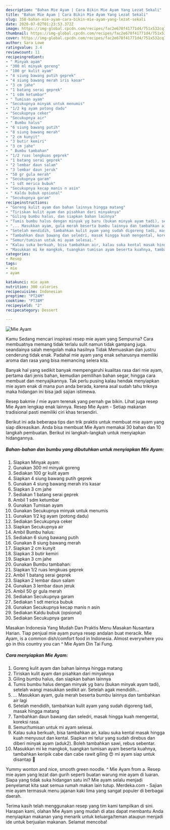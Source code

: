```yaml
---
description: "Bahan Mie Ayam | Cara Bikin Mie Ayam Yang Lezat Sekali"
title: "Bahan Mie Ayam | Cara Bikin Mie Ayam Yang Lezat Sekali"
slug: 358-bahan-mie-ayam-cara-bikin-mie-ayam-yang-lezat-sekali
date: 2020-07-02T01:23:53.372Z
image: https://img-global.cpcdn.com/recipes/fac2e678f41771d4/751x532cq70/mie-ayam-foto-resep-utama.jpg
thumbnail: https://img-global.cpcdn.com/recipes/fac2e678f41771d4/751x532cq70/mie-ayam-foto-resep-utama.jpg
cover: https://img-global.cpcdn.com/recipes/fac2e678f41771d4/751x532cq70/mie-ayam-foto-resep-utama.jpg
author: Sara Lowe
ratingvalue: 3.4
reviewcount: 11
recipeingredient:
- " Minyak ayam"
- "300 ml minyak goreng"
- "100 gr kulit ayam"
- "4 siung bawang putih geprek"
- "4 siung bawang merah iris kasar"
- "3 cm jahe"
- "1 batang serai geprek"
- "1 sdm ketumbar"
- " Tumisan ayam"
- "Secukupnya minyak untuk menumis"
- "1/2 kg ayam potong dadu"
- "Secukupnya ceker"
- "Secukupnya air"
- " Bumbu halus"
- "6 siung bawang putih"
- "8 siung bawang merah"
- "2 cm kunyit"
- "3 butir kemiri"
- "3 cm jahe"
- " Bumbu tambahan"
- "1/2 ruas lengkuas geprek"
- "1 batang serai geprek"
- "2 lembar daun salam"
- "3 lembar daun jeruk"
- "50 gr gula merah"
- "Secukupnya garam"
- "1 sdt merica bubuk"
- "Secukupnya kecap manis n asin"
- " Kaldu bubuk opsional"
- "Secukupnya garam"
recipeinstructions:
- "Goreng kulit ayam dan bahan lainnya hingga matang"
- "Tiriskan kulit ayam dan pisahkan dari minyaknya"
- "Giling bumbu halus, dan siapkan bahan lainnya"
- "Tumis bumbu halus dengan minyak yg baru (bukan minyak ayam tadi), setelah wangi masukkan sedikit air. Setelah agak mendidih..."
- "... Masukkan ayam, gula merah beserta bumbu lainnya dan tambahkan air lagi"
- "Setelah mendidih, tambahkan kulit ayam yang sudah digoreng tadi, masak hingga matang"
- "Tambahkan daun bawang dan seledri, masak hingga kuah mengental, koreksi rasa."
- "Semur/tumisan untuk mi ayam selesai."
- "Kalau suka berkuah, bisa tambahkan air, kalau suka kental masak hingga kuah menyusut dan kental. Siapkan mi telur yang sudah direbus dan diberi minyak ayam (aduk2). Boleh tambahkan sawi, rebus sebentar."
- "Masukkan mi ke mangkok, tuangkan tumisan ayam beserta kuahnya, tambahkan keripik cabe dan cabe rawit giling 😍 mi ayam siap untuk disantap 🍝"
categories:
- Resep
tags:
- mie
- ayam

katakunci: mie ayam 
nutrition: 300 calories
recipecuisine: Indonesian
preptime: "PT24M"
cooktime: "PT38M"
recipeyield: "2"
recipecategory: Dessert

---
```



![Mie Ayam](https://img-global.cpcdn.com/recipes/fac2e678f41771d4/751x532cq70/mie-ayam-foto-resep-utama.jpg)

Kamu Sedang mencari inspirasi resep mie ayam yang Sempurna? Cara membuatnya memang tidak terlalu sulit namun tidak gampang juga. seandainya salah mengolah maka hasilnya Tidak Memuaskan dan justru cenderung tidak enak. Padahal mie ayam yang enak seharusnya memiliki aroma dan rasa yang bisa memancing selera kita.

Banyak hal yang sedikit banyak mempengaruhi kualitas rasa dari mie ayam, pertama dari jenis bahan, kemudian pemilihan bahan segar, hingga cara membuat dan menyajikannya. Tak perlu pusing kalau hendak menyiapkan mie ayam enak di mana pun anda berada, karena asal sudah tahu triknya maka hidangan ini bisa jadi sajian istimewa.

Resep bakmie / mie ayam terenak yang pernah gw bikin. Lihat juga resep Mie Ayam lengkap enak lainnya. Resep Mie Ayam - Setiap makanan tradisional pasti memiliki ciri khas tersendiri.


Berikut ini ada beberapa tips dan trik praktis untuk membuat mie ayam yang siap dikreasikan. Anda bisa membuat Mie Ayam memakai 30 bahan dan 10 langkah pembuatan. Berikut ini langkah-langkah untuk menyiapkan hidangannya.

<!--inarticleads1-->

##### Bahan-bahan dan bumbu yang dibutuhkan untuk menyiapkan Mie Ayam:

1. Siapkan  Minyak ayam:
1. Gunakan 300 ml minyak goreng
1. Sediakan 100 gr kulit ayam
1. Siapkan 4 siung bawang putih geprek
1. Gunakan 4 siung bawang merah iris kasar
1. Siapkan 3 cm jahe
1. Sediakan 1 batang serai geprek
1. Ambil 1 sdm ketumbar
1. Gunakan  Tumisan ayam
1. Gunakan Secukupnya minyak untuk menumis
1. Gunakan 1/2 kg ayam (potong dadu)
1. Sediakan Secukupnya ceker
1. Siapkan Secukupnya air
1. Ambil  Bumbu halus:
1. Sediakan 6 siung bawang putih
1. Gunakan 8 siung bawang merah
1. Siapkan 2 cm kunyit
1. Siapkan 3 butir kemiri
1. Siapkan 3 cm jahe
1. Gunakan  Bumbu tambahan:
1. Siapkan 1/2 ruas lengkuas geprek
1. Ambil 1 batang serai geprek
1. Siapkan 2 lembar daun salam
1. Gunakan 3 lembar daun jeruk
1. Ambil 50 gr gula merah
1. Sediakan Secukupnya garam
1. Sediakan 1 sdt merica bubuk
1. Gunakan Secukupnya kecap manis n asin
1. Sediakan  Kaldu bubuk (opsional)
1. Sediakan Secukupnya garam


Masakan Indonesia Yang Mudah Dan Praktis Menu Masakan Nusantara Harian. Tiap penjual mie ayam punya resep andalan buat meracik. Mie Ayam, is a common dish/comfort food in Indonesia. Almost everywhere you go in this country you can ^ Mie Ayam Din Tai Fung. 

<!--inarticleads2-->

##### Cara menyiapkan Mie Ayam:

1. Goreng kulit ayam dan bahan lainnya hingga matang
1. Tiriskan kulit ayam dan pisahkan dari minyaknya
1. Giling bumbu halus, dan siapkan bahan lainnya
1. Tumis bumbu halus dengan minyak yg baru (bukan minyak ayam tadi), setelah wangi masukkan sedikit air. Setelah agak mendidih...
1. ... Masukkan ayam, gula merah beserta bumbu lainnya dan tambahkan air lagi
1. Setelah mendidih, tambahkan kulit ayam yang sudah digoreng tadi, masak hingga matang
1. Tambahkan daun bawang dan seledri, masak hingga kuah mengental, koreksi rasa.
1. Semur/tumisan untuk mi ayam selesai.
1. Kalau suka berkuah, bisa tambahkan air, kalau suka kental masak hingga kuah menyusut dan kental. Siapkan mi telur yang sudah direbus dan diberi minyak ayam (aduk2). Boleh tambahkan sawi, rebus sebentar.
1. Masukkan mi ke mangkok, tuangkan tumisan ayam beserta kuahnya, tambahkan keripik cabe dan cabe rawit giling 😍 mi ayam siap untuk disantap 🍝


Yummy wonton and nice, smooth green noodle. ^ Mie Ayam from a. Resep mie ayam yang lezat dan gurih seperti buatan warung mie ayam di luaran. Siapa yang tidak suka hidangan satu ini? Mie ayam selalu menjadi penyelamat kita saat semua rumah makan lain tutup. Merdeka.com - Sajian mie ayam termasuk menu jajanan kaki lima yang sangat populer di berbagai daerah. 

Terima kasih telah menggunakan resep yang tim kami tampilkan di sini. Harapan kami, olahan Mie Ayam yang mudah di atas dapat membantu Anda menyiapkan makanan yang menarik untuk keluarga/teman ataupun menjadi ide untuk berjualan makanan. Selamat mencoba!
